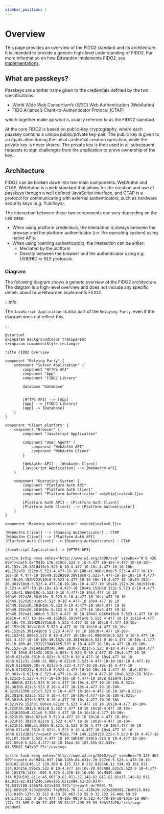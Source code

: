 ```yaml
---
sidebar_position: 1
---
```


# Overview

This page provides an overview of the FIDO2 standard and its architecture. It is intended to provide
a generic high-level understanding of FIDO2. For more information on how Bitwarden implements FIDO2,
see [Implementations](./implementations).

## What are passkeys?

Passkeys are another name given to the credentials defined by the two specifications:

- World Wide Web Consortium’s (W3C) Web Authentication (WebAuthn)
- FIDO Alliance’s Client-to-Authenticator Protocol (CTAP)

which together make up what is usually referred to as the FIDO2 standard.

At the core FIDO2 is based on public-key cryptography, where each passkey contains a unique
public/private key-pair. The public key is given to an application during the initial credential
creation operation, while the private key is never shared. The private key is then used in all
subsequent requests to sign challenges from the application to prove ownership of the key.

## Architecture

FIDO2 can be broken down into two main components: WebAuthn and CTAP. WebAuthn is a web standard
that allows for the creation and use of passkeys through a well defined JavaScript interface, and
CTAP is a protocol for communicating with external authenticators, such as hardware security keys
(e.g. YubiKeys).

The interaction between these two components can vary depending on the use case:

- When using platform credentials, the interaction is always between the browser and the platform
  authenticator (i.e. the operating system) using native APIs.
- When using roaming authenticators, the interaction can be either:
  - Mediated by the platform
  - Directly between the browser and the authenticator using e.g. USB/HID or BLE protocols.

### Diagram

The following diagram shows a generic overview of the FIDO2 architecture. The diagram is a
high-level overview and does not include any specific details about how Bitwarden implements FIDO2.

:::info

The `JavaScript Application` is also part of the `Relaying Party`, even if the diagram does not
reflect this.

:::

```kroki type=plantuml
@startuml
skinparam BackgroundColor transparent
skinparam componentStyle rectangle

title FIDO2 Overview

component "Relying Party" {
    component "Server Application" {
        component "HTTPS API"
        component "App"
        component "FIDO2 Library"

        database "Database"


        [HTTPS API] --> [App]
        [App] --> [FIDO2 Library]
        [App] -> [Database]
    }
}

component "Client platform" {
    component "Browser" {
        component "JavaScript Application"

        component "User Agent" {
            component "WebAuthn API"
            component "WebAuthn Client"
        }

        [WebAuthn API] - [WebAuthn Client]
        [JavaScript Application] --> [WebAuthn API]
    }

    component "Operating System" {
        component "Platform Auth API"
        component "Platform Auth Client"
        component "Platform Authenticator" <<$chip{scale=0.1}>>

        [Platform Auth API] - [Platform Auth Client]
        [Platform Auth Client] --> [Platform Authenticator]
    }
}

component "Roaming Authenticator" <<$usb{scale=0.1}>>

[WebAuthn Client] --> [Roaming Authenticator] : CTAP
[WebAuthn Client] --> [Platform Auth API]
[Platform Auth Client] --> [Roaming Authenticator] : CTAP

[JavaScript Application] -> [HTTPS API]

sprite $chip <svg xmlns="http://www.w3.org/2000/svg" viewBox="0 0 426 550"><path d="M416 176.619c5.523 0 10-4.477 10-10s-4.477-10-10-10h-49.152v-26.381H416c5.523 0 10-4.477 10-10s-4.477-10-10-10h-49.152V69.152c0-5.523-4.477-10-10-10h-41.086V10c0-5.523-4.477-10-10-10s-10 4.477-10 10v49.152H269.38V10c0-5.523-4.477-10-10-10s-10 4.477-10 10v49.152H223V10c0-5.523-4.477-10-10-10s-10 4.477-10 10v49.152h-26.381V10c0-5.523-4.477-10-10-10s-10 4.477-10 10v49.152h-26.381V10c0-5.523-4.477-10-10-10s-10 4.477-10 10v49.152H69.152c-5.523 0-10 4.477-10 10v41.086H10c-5.523 0-10 4.477-10 10s4.477 10 10 10h49.152v26.381H10c-5.523 0-10 4.477-10 10s4.477 10 10 10h49.152V203H10c-5.523 0-10 4.477-10 10s4.477 10 10 10h49.152v26.381H10c-5.523 0-10 4.477-10 10s4.477 10 10 10h49.152v26.381H10c-5.523 0-10 4.477-10 10s4.477 10 10 10h49.152v41.086c0 5.523 4.477 10 10 10h41.086V416c0 5.523 4.477 10 10 10s10-4.477 10-10v-49.152h26.381V416c0 5.523 4.477 10 10 10s10-4.477 10-10v-49.152H203V416c0 5.523 4.477 10 10 10s10-4.477 10-10v-49.152h26.38V416c0 5.523 4.477 10 10 10s10-4.477 10-10v-49.152h26.381V416c0 5.523 4.477 10 10 10s10-4.477 10-10v-49.152h41.086c5.523 0 10-4.477 10-10v-41.086H416c5.523 0 10-4.477 10-10s-4.477-10-10-10h-49.152v-26.381H416c5.523 0 10-4.477 10-10s-4.477-10-10-10h-49.152V223H416c5.523 0 10-4.477 10-10s-4.477-10-10-10h-49.152v-26.381H416zM346.848 203h-8.821c-5.523 0-10 4.477-10 10s4.477 10 10 10h8.821v26.381h-8.821c-5.523 0-10 4.477-10 10s4.477 10 10 10h8.821v26.381h-8.821c-5.523 0-10 4.477-10 10s4.477 10 10 10h8.821v31.086h-31.086v-8.821c0-5.523-4.477-10-10-10s-10 4.477-10 10v8.821H269.38v-8.821c0-5.523-4.477-10-10-10s-10 4.477-10 10v8.821H223v-8.821c0-5.523-4.477-10-10-10s-10 4.477-10 10v8.821h-26.381v-8.821c0-5.523-4.477-10-10-10s-10 4.477-10 10v8.821h-26.381v-8.821c0-5.523-4.477-10-10-10s-10 4.477-10 10v8.821H79.152v-31.086h8.821c5.523 0 10-4.477 10-10s-4.477-10-10-10h-8.821v-26.381h8.821c5.523 0 10-4.477 10-10s-4.477-10-10-10h-8.821V223h8.821c5.523 0 10-4.477 10-10s-4.477-10-10-10h-8.821v-26.381h8.821c5.523 0 10-4.477 10-10s-4.477-10-10-10h-8.821v-26.381h8.821c5.523 0 10-4.477 10-10s-4.477-10-10-10h-8.821V79.152h31.086v8.821c0 5.523 4.477 10 10 10s10-4.477 10-10v-8.821h26.381v8.821c0 5.523 4.477 10 10 10s10-4.477 10-10v-8.821H203v8.821c0 5.523 4.477 10 10 10s10-4.477 10-10v-8.821h26.38v8.821c0 5.523 4.477 10 10 10s10-4.477 10-10v-8.821h26.381v8.821c0 5.523 4.477 10 10 10s10-4.477 10-10v-8.821h31.086v31.086h-8.821c-5.523 0-10 4.477-10 10s4.477 10 10 10h8.821v26.381h-8.821c-5.523 0-10 4.477-10 10s4.477 10 10 10h8.821V203z"/><path d="M266.774 149.225H159.225c-5.523 0-10 4.477-10 10v107.55c0 5.523 4.477 10 10 10h107.549c5.523 0 10-4.477 10-10v-107.55c0-5.523-4.477-10-10-10zm-10 107.55h-87.549v-87.55h87.549v87.55z"/></svg>

sprite $usb <svg xmlns="http://www.w3.org/2000/svg" viewBox="0 125 465 500"><path d="M454.037 160.145h-84.631v-20.937c0-5.523-4.478-10-10-10H102.811C46.12 129.208 0 175.328 0 232.019S46.12 334.83 102.811 334.83h256.596c5.522 0 10-4.477 10-10v-20.937h84.631c5.522 0 10-4.477 10-10V170.145c-.001-5.523-4.478-10-10.001-10zM349.406 314.829H102.811c-45.663 0-82.811-37.148-82.811-82.81s37.148-82.811 82.811-82.811h246.596v165.621zm94.63-30.937h-74.631V180.145h74.631v103.747z"/><path d="M391.76 202.609h29.923v20H391.76zM391.76 241.428h29.923v20H391.76zM315.849 173.018h-137c-32.532 0-59 26.467-59 59 0 32.532 26.468 59 59 59h137c5.522 0 10-4.477 10-10v-98c0-5.523-4.478-10-10-10zm-10 98h-127c-21.505 0-39-17.495-39-39s17.495-39 39-39h127v78z"/></svg>
@enduml
```
